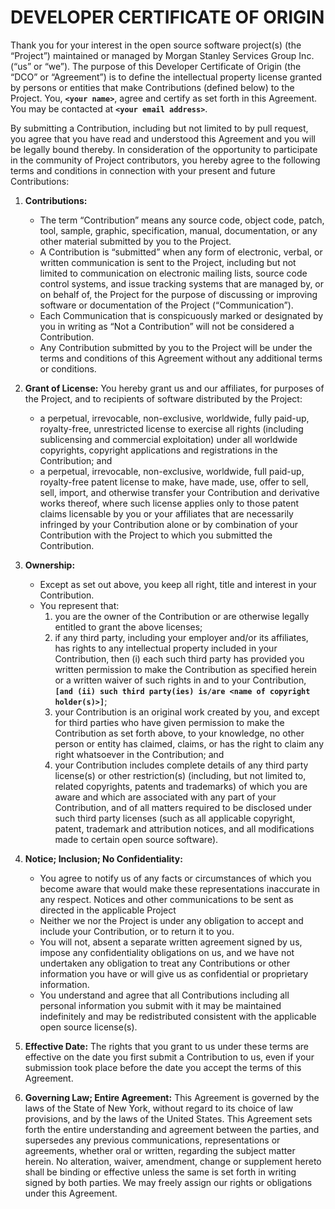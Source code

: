 # DEVELOPER CERTIFICATE OF ORIGIN

Thank you for your interest in the open source software project(s) (the “Project”) maintained or managed by 
Morgan Stanley Services Group Inc. (“us” or “we”). The purpose of this Developer Certificate of Origin (the “DCO” or
“Agreement”) is to define the intellectual property license granted by persons or entities that make Contributions 
(defined below) to the Project. You, **`<your name>`**, agree and certify as set forth in this Agreement. You may be 
contacted at **`<your email address>`**.

By submitting a Contribution, including but not limited to by pull request, you agree that you have read and 
understood this Agreement and you will be legally bound thereby.  In consideration of the opportunity to 
participate in the community of Project contributors, you hereby agree to the following terms and conditions in 
connection with your present and future Contributions: 

1. **Contributions:** 
    * The term “Contribution” means any source code, object code, patch, tool, sample, graphic, specification, 
    manual, documentation, or any other material submitted by you to the Project. 
    * A Contribution is “submitted” when any form of electronic, verbal, or written communication is sent to the 
    Project, including but not limited to communication on electronic mailing lists, source code control systems,
    and issue tracking systems that are managed by, or on behalf of, the Project for the purpose of discussing or
    improving software or documentation of the Project (“Communication”). 
    * Each Communication that is conspicuously marked or designated by you in writing as “Not a Contribution” will
    not be considered a Contribution. 
    * Any Contribution submitted by you to the Project will be under the terms and conditions of this Agreement
    without any additional terms or conditions. 

2. **Grant of License:** You hereby grant us and our affiliates, for purposes of the Project, and to recipients of 
software distributed by the Project: 
    * a perpetual, irrevocable, non-exclusive, worldwide, fully paid-up, royalty-free, unrestricted license to 
    exercise all rights (including sublicensing and commercial exploitation) under all worldwide copyrights, 
    copyright applications and registrations in the Contribution; and 
    * a perpetual, irrevocable, non-exclusive, worldwide, full paid-up, royalty-free patent license to make, 
    have made, use, offer to sell, sell, import, and otherwise transfer your Contribution and derivative works 
    thereof, where such license applies only to those patent claims licensable by you or your affiliates that 
    are necessarily infringed by your Contribution alone or by combination of your Contribution with the Project 
    to which you submitted the Contribution.

3. **Ownership:** 
    * Except as set out above, you keep all right, title and interest in your Contribution.
    * You represent that: 
        1. you are the owner of the Contribution or are otherwise legally entitled to grant the above licenses;
        1. if any third party, including your employer and/or its affiliates, has rights to any intellectual 
        property included in your Contribution, then (i) each such third party has provided you written permission 
        to make the Contribution as specified herein or a written waiver of such rights in and to your Contribution, 
        **`[and (ii) such third party(ies) is/are <name of copyright holder(s)>]`**;
        1. your Contribution is an original work created by you, and except for third parties who have given 
        permission to make the Contribution as set forth above, to your knowledge, no other person or entity has 
        claimed, claims, or has the right to claim any right whatsoever in the Contribution; and
        1. your Contribution includes complete details of any third party license(s) or other restriction(s) 
        (including, but not limited to, related copyrights, patents and trademarks) of which you are aware and 
        which are associated with any part of your Contribution, and of all matters required to be disclosed under 
        such third party licenses (such as all applicable copyright, patent, trademark and attribution notices, and 
        all modifications made to certain open source software). 

4. **Notice; Inclusion; No Confidentiality:** 
    * You agree to notify us of any facts or circumstances of which you become aware that would make these 
    representations inaccurate in any respect. Notices and other communications to be sent as directed in the 
    applicable Project
    * Neither we nor the Project is under any obligation to accept and include your Contribution, or to return it to you. 
    * You will not, absent a separate written agreement signed by us, impose any confidentiality obligations 
    on us, and we have not undertaken any obligation to treat any Contributions or other information you have 
    or will give us as confidential or proprietary information.
    * You understand and agree that all Contributions including all personal information you submit with it may 
    be maintained indefinitely and may be redistributed consistent with the applicable open source license(s).

5. **Effective Date:** The rights that you grant to us under these terms are effective on the date you first 
submit a Contribution to us, even if your submission took place before the date you accept the terms of this Agreement. 

6. **Governing Law; Entire Agreement:** This Agreement is governed by the laws of the State of New York, 
without regard to its choice of law provisions, and by the laws of the United States.  This Agreement sets 
forth the entire understanding and agreement between the parties, and supersedes any previous communications, 
representations or agreements, whether oral or written, regarding the subject matter herein.  No alteration, waiver, 
amendment, change or supplement hereto shall be binding or effective unless the same is set forth in writing 
signed by both parties. We may freely assign our rights or obligations under this Agreement.